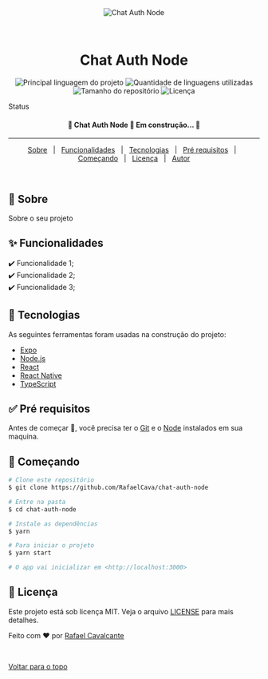 <div align="center" id="top"> 
  <img src="./.github/app.gif" alt="Chat Auth Node" />

  &#xa0;

  <!-- <a href="https://chatauthnode.netlify.com">Demo</a> -->
</div>

<h1 align="center">Chat Auth Node</h1>

<p align="center">
  <img alt="Principal linguagem do projeto" src="https://img.shields.io/github/languages/top/RafaelCava/chat-auth-node?color=56BEB8">

  <img alt="Quantidade de linguagens utilizadas" src="https://img.shields.io/github/languages/count/RafaelCava/chat-auth-node?color=56BEB8">

  <img alt="Tamanho do repositório" src="https://img.shields.io/github/repo-size/RafaelCava/chat-auth-node?color=56BEB8">

  <img alt="Licença" src="https://img.shields.io/github/license/RafaelCava/chat-auth-node?color=56BEB8">

  <!-- <img alt="Github issues" src="https://img.shields.io/github/issues/RafaelCava/chat-auth-node?color=56BEB8" /> -->

  <!-- <img alt="Github forks" src="https://img.shields.io/github/forks/RafaelCava/chat-auth-node?color=56BEB8" /> -->

  <!-- <img alt="Github stars" src="https://img.shields.io/github/stars/RafaelCava/chat-auth-node?color=56BEB8" /> -->
</p>

Status

<h4 align="center"> 
	🚧  Chat Auth Node 🚀 Em construção...  🚧
</h4> 

<hr>

<p align="center">
  <a href="#dart-sobre">Sobre</a> &#xa0; | &#xa0; 
  <a href="#sparkles-funcionalidades">Funcionalidades</a> &#xa0; | &#xa0;
  <a href="#rocket-tecnologias">Tecnologias</a> &#xa0; | &#xa0;
  <a href="#white_check_mark-pré-requisitos">Pré requisitos</a> &#xa0; | &#xa0;
  <a href="#checkered_flag-começando">Começando</a> &#xa0; | &#xa0;
  <a href="#memo-licença">Licença</a> &#xa0; | &#xa0;
  <a href="https://github.com/RafaelCava" target="_blank">Autor</a>
</p>

<br>

## :dart: Sobre ##

Sobre o seu projeto

## :sparkles: Funcionalidades ##

:heavy_check_mark: Funcionalidade 1;\
:heavy_check_mark: Funcionalidade 2;\
:heavy_check_mark: Funcionalidade 3;

## :rocket: Tecnologias ##

As seguintes ferramentas foram usadas na construção do projeto:

- [Expo](https://expo.io/)
- [Node.js](https://nodejs.org/en/)
- [React](https://pt-br.reactjs.org/)
- [React Native](https://reactnative.dev/)
- [TypeScript](https://www.typescriptlang.org/)

## :white_check_mark: Pré requisitos ##

Antes de começar :checkered_flag:, você precisa ter o [Git](https://git-scm.com) e o [Node](https://nodejs.org/en/) instalados em sua maquina.

## :checkered_flag: Começando ##

```bash
# Clone este repositório
$ git clone https://github.com/RafaelCava/chat-auth-node

# Entre na pasta
$ cd chat-auth-node

# Instale as dependências
$ yarn

# Para iniciar o projeto
$ yarn start

# O app vai inicializar em <http://localhost:3000>
```

## :memo: Licença ##

Este projeto está sob licença MIT. Veja o arquivo [LICENSE](LICENSE.md) para mais detalhes.


Feito com :heart: por <a href="https://github.com/RafaelCava" target="_blank">Rafael Cavalcante</a>

&#xa0;

<a href="#top">Voltar para o topo</a>
